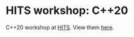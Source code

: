 # HITS workshop: C++20

C++20 workshop at [HITS](https://h-its.org). View them [here](https://bernddoser.github.io/workshop-cpp20/).
